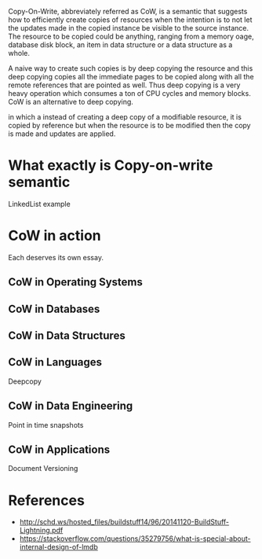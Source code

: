 Copy-On-Write, abbreviately referred as CoW, is a semantic that suggests how to efficiently create copies of resources when the intention is to not let the updates made in the copied instance be visible to the source instance. The resource to be copied could be anything, ranging from a memory oage, database disk block, an item in data structure or a data structure as a whole.

A naive way to create such copies is by deep copying the resource and this deep copying copies all the immediate pages to be copied along with all the remote references that are pointed as well. Thus deep copying is a very heavy operation which consumes a ton of CPU cycles and memory blocks. CoW is an alternative to deep copying.

in which a instead of creating a deep copy of a modifiable resource, it is copied by reference but when the resource is to be modified then the copy is made and updates are applied.

# What exactly is Copy-on-write semantic
LinkedList example

# CoW in action
Each deserves its own essay.

## CoW in Operating Systems

## CoW in Databases

## CoW in Data Structures

## CoW in Languages
Deepcopy

## CoW in Data Engineering
Point in time snapshots

## CoW in Applications
Document Versioning

# References
 - http://schd.ws/hosted_files/buildstuff14/96/20141120-BuildStuff-Lightning.pdf
 - https://stackoverflow.com/questions/35279756/what-is-special-about-internal-design-of-lmdb
